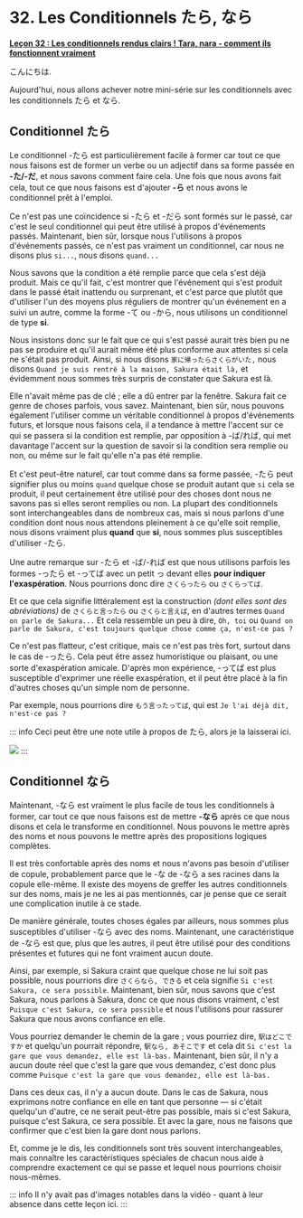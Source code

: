 # **32. Les Conditionnels たら, なら**

[**Leçon 32 : Les conditionnels rendus clairs ! Tara, nara - comment ils fonctionnent vraiment**](https://www.youtube.com/watch?v=fzNo53_b8W0&list=PLg9uYxuZf8x_A-vcqqyOFZu06WlhnypWj&index=34&pp=iAQB)

こんにちは.

Aujourd'hui, nous allons achever notre mini-série sur les conditionnels avec les conditionnels たら et なら.

## Conditionnel たら

Le conditionnel -たら est particulièrement facile à former car tout ce que nous faisons est de former un verbe ou un adjectif dans sa forme passée en **-た/-だ**, et nous savons comment faire cela. Une fois que nous avons fait cela, tout ce que nous faisons est d'ajouter **-ら** et nous avons le conditionnel prêt à l'emploi.

Ce n'est pas une coïncidence si -たら et -だら sont formés sur le passé, car c'est le seul conditionnel qui peut être utilisé à propos d'événements passés. Maintenant, bien sûr, lorsque nous l'utilisons à propos d'événements passés, ce n'est pas vraiment un conditionnel, car nous ne disons plus `si...`, nous disons `quand...`

Nous savons que la condition a été remplie parce que cela s'est déjà produit. Mais ce qu'il fait, c'est montrer que l'événement qui s'est produit dans le passé était inattendu ou surprenant, et c'est parce que plutôt que d'utiliser l'un des moyens plus réguliers de montrer qu'un événement en a suivi un autre, comme la forme -て ou -から, nous utilisons un conditionnel de type **si**.

Nous insistons donc sur le fait que ce qui s'est passé aurait très bien pu ne pas se produire et qu'il aurait même été plus conforme aux attentes si cela ne s'était pas produit. Ainsi, si nous disons `家に帰ったらさくらがいた,` nous disons `Quand je suis rentré à la maison, Sakura était là,` et évidemment nous sommes très surpris de constater que Sakura est là.

Elle n'avait même pas de clé ; elle a dû entrer par la fenêtre. Sakura fait ce genre de choses parfois, vous savez. Maintenant, bien sûr, nous pouvons également l'utiliser comme un véritable conditionnel à propos d'événements futurs, et lorsque nous faisons cela, il a tendance à mettre l'accent sur ce qui se passera si la condition est remplie, par opposition à -ば/れば, qui met davantage l'accent sur la question de savoir si la condition sera remplie ou non, ou même sur le fait qu'elle n'a pas été remplie.

Et c'est peut-être naturel, car tout comme dans sa forme passée, -たら peut signifier plus ou moins `quand` quelque chose se produit autant que `si` cela se produit, il peut certainement être utilisé pour des choses dont nous ne savons pas si elles seront remplies ou non. La plupart des conditionnels sont interchangeables dans de nombreux cas, mais si nous parlons d'une condition dont nous nous attendons pleinement à ce qu'elle soit remplie, nous disons vraiment plus **quand** que **si**, nous sommes plus susceptibles d'utiliser -たら.

Une autre remarque sur -たら et -ば/-れば est que nous utilisons parfois les formes -ったら et -ってば avec un petit っ devant elles **pour indiquer l'exaspération**. Nous pourrions donc dire `さくらったら` ou `さくらってば`.

Et ce que cela signifie littéralement est la construction *(dont elles sont des abréviations)* de `さくらと言ったら` ou `さくらと言えば`, en d'autres termes `Quand on parle de Sakura...` Et cela ressemble un peu à dire, `Oh, toi` ou `Quand on parle de Sakura, c'est toujours quelque chose comme ça, n'est-ce pas ?`

Ce n'est pas flatteur, c'est critique, mais ce n'est pas très fort, surtout dans le cas de -ったら. Cela peut être assez humoristique ou plaisant, ou une sorte d'exaspération amicale. D'après mon expérience, -ってば est plus susceptible d'exprimer une réelle exaspération, et il peut être placé à la fin d'autres choses qu'un simple nom de personne.

Par exemple, nous pourrions dire `もう言ったってば`, qui est `Je l'ai déjà dit, n'est-ce pas ?`

::: info
Ceci peut être une note utile à propos de たら, alors je la laisserai ici.

![](../media/image1063.webp)
:::

## Conditionnel なら

Maintenant, -なら est vraiment le plus facile de tous les conditionnels à former, car tout ce que nous faisons est de mettre **-なら** après ce que nous disons et cela le transforme en conditionnel. Nous pouvons le mettre après des noms et nous pouvons le mettre après des propositions logiques complètes.

Il est très confortable après des noms et nous n'avons pas besoin d'utiliser de copule, probablement parce que le -な de -なら a ses racines dans la copule elle-même. Il existe des moyens de greffer les autres conditionnels sur des noms, mais je ne les ai pas mentionnés, car je pense que ce serait une complication inutile à ce stade.

De manière générale, toutes choses égales par ailleurs, nous sommes plus susceptibles d'utiliser -なら avec des noms. Maintenant, une caractéristique de -なら est que, plus que les autres, il peut être utilisé pour des conditions présentes et futures qui ne font vraiment aucun doute.

Ainsi, par exemple, si Sakura craint que quelque chose ne lui soit pas possible, nous pourrions dire `さくらなら, できる` et cela signifie `Si c'est Sakura, ce sera possible`. Maintenant, bien sûr, nous savons que c'est Sakura, nous parlons à Sakura, donc ce que nous disons vraiment, c'est `Puisque c'est Sakura, ce sera possible` et nous l'utilisons pour rassurer Sakura que nous avons confiance en elle.

Vous pourriez demander le chemin de la gare ; vous pourriez dire, `駅はどこですか` et quelqu'un pourrait répondre, `駅なら, あそこです` et cela dit `Si c'est la gare que vous demandez, elle est là-bas.` Maintenant, bien sûr, il n'y a aucun doute réel que c'est la gare que vous demandez, c'est donc plus comme `Puisque c'est la gare que vous demandez, elle est là-bas.`

Dans ces deux cas, il n'y a aucun doute. Dans le cas de Sakura, nous exprimons notre confiance en elle en tant que personne — si c'était quelqu'un d'autre, ce ne serait peut-être pas possible, mais si c'est Sakura, puisque c'est Sakura, ce sera possible. Et avec la gare, nous ne faisons que confirmer que c'est bien la gare dont nous parlons.

Et, comme je le dis, les conditionnels sont très souvent interchangeables, mais connaître les caractéristiques spéciales de chacun nous aide à comprendre exactement ce qui se passe et lequel nous pourrions choisir nous-mêmes.

::: info
Il n'y avait pas d'images notables dans la vidéo - quant à leur absence dans cette leçon ici.
:::